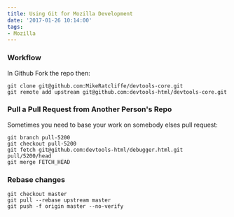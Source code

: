```yaml
---
title: Using Git for Mozilla Development
date: '2017-01-26 10:14:00'
tags:
- Mozilla
---
```


### Workflow

In Github Fork the repo then:

```
git clone git@github.com:MikeRatcliffe/devtools-core.git
git remote add upstream git@github.com:devtools-html/devtools-core.git
```

### Pull a Pull Request from Another Person's Repo

Sometimes you need to base your work on somebody elses pull request:

```
git branch pull-5200
git checkout pull-5200
git fetch git@github.com:devtools-html/debugger.html.git pull/5200/head
git merge FETCH_HEAD
```

### Rebase changes

```
git checkout master
git pull --rebase upstream master
git push -f origin master --no-verify
```
